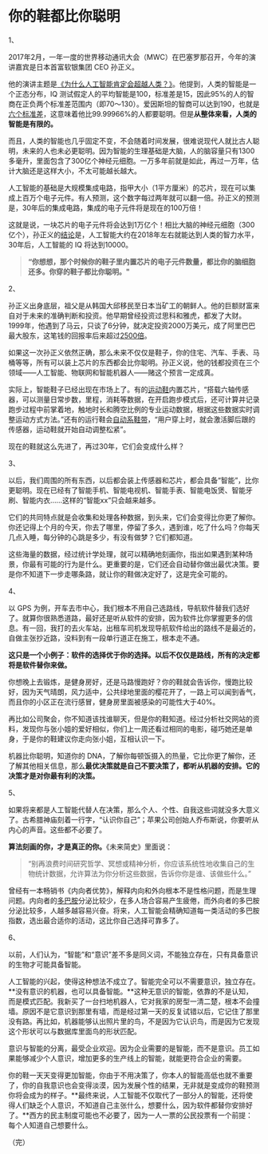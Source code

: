 # 你的鞋都比你聪明

1、

2017年2月，一年一度的世界移动通讯大会（MWC）在巴塞罗那召开，今年的演讲嘉宾是日本首富软银集团 CEO 孙正义。

他的演讲主题是[《为什么人工智能肯定会超越人类？》](http://tech.sina.com.cn/it/2017-02-28/doc-ifyavvsh7051757.shtml)。他提到，人类的智能是一个正态分布，IQ 测试假定人的平均智能是100，标准差是15，因此95%的人的智商在正负两个标准差范围内（即70～130）。爱因斯坦的智商可以达到190，也就是[六个标准差](https://baike.baidu.com/item/%E5%85%AD%E4%B8%AA%E6%A0%87%E5%87%86%E5%B7%AE)，这意味着他比99.99966%的人都要聪明。但是**从整体来看，人类的智能是有限的。**

而且，人类的智能也几乎固定不变，不会随着时间发展，很难说现代人就比古人聪明，未来的人也未必更聪明。因为智能的生理基础是大脑，人的脑容量只有1300多毫升，里面包含了300亿个神经元细胞。一万多年前就是如此，再过一万年，估计大脑还是这样大小，不太可能越长越大。

人工智能的基础是大规模集成电路，指甲大小（1平方厘米）的芯片，现在可以集成上百万个电子元件。有人预测，这个数字每过两年就可以翻一倍。孙正义的预测是，30年后的集成电路，集成的电子元件将是现在的100万倍！

这就是说，一块芯片的电子元件将会达到1万亿个！相比大脑的神经元细胞（300亿个），孙正义的[结论](http://www.nbd.com.cn/articles/2017-07-29/1133397.html)是，人工智能大约在2018年左右就能达到人类的智力水平，30年后，人工智能的 IQ 将达到10000。

> **“你想想，那个时候你的鞋子里内置芯片的电子元件数量，都比你的脑细胞还多。你穿的鞋子都比你聪明。"**

2、

孙正义出身底层，祖父是从韩国大邱移民至日本当矿工的朝鲜人。他的巨额财富来自对于未来的准确判断和投资。他早期曾经投资过思科和雅虎，都发了大财。1999年，他遇到了马云，只谈了6分钟，就决定投资2000万美元，成了阿里巴巴最大股东，这笔钱的回报率后来超过[2500倍](http://tech.sina.com.cn/i/2014-09-19/18349625738.shtml)。

如果这一次孙正义依然正确，那么未来不仅仅是鞋子，你的住宅、汽车、手表、马桶等等，所有可以装上芯片的东西都会比你聪明。孙正义说，他的钱都投资在三个领域——人工智能、物联网和智能机器人——赌这个预言一定成真。

实际上，智能鞋子已经出现在市场上了。有的[运动鞋](http://wemedia.ifeng.com/13338445/wemedia.shtml)内置芯片，“搭载六轴传感器，可以测量日常步数，里程，消耗等数据，在开启跑步模式后，还可计算并记录跑步过程中前掌着地，触地时长和腾空比例的专业运动数据，根据这些数据实时调整运动方式方法。”还有的运行鞋会[自动系鞋带](http://www.leesharing.com/2016/11/nike.html)，“用户穿上时，就会激活脚后跟的传感器，运动鞋就开始自动调整松紧”。

现在的鞋就这么先进了，再过30年，它们会变成什么样？

3、

以后，我们周围的所有东西，以后都会装上传感器和芯片，都会具备“智能”，比你更聪明。现在已经有了智能手机、智能电视机、智能手表、智能电饭煲、智能牙刷、智能内衣……这样的“智能xx”只会越来越多。

它们的共同特点就是会收集和处理各种数据，到头来，它们会变得比你更了解你。你还记得上个月的今天，你去了哪里，停留了多久，遇到谁，吃了什么吗？你每天几点入睡，每分钟的心跳是多少，有没有做梦？它们都知道。

这些海量的数据，经过统计学处理，就可以精确地刻画你，指出如果遇到某种场景，你最有可能的行为是什么。更重要的是，它们还会自动替你做出最优决策。要是你不知道下一步走哪条路，就让你的鞋做决定好了，这是完全可能的。

4、

以 GPS 为例，开车去市中心，我们根本不用自己选路线，导航软件替我们选好了。就算你很熟悉道路，最好还是听从软件的安排，因为软件比你掌握更多的信息。有一回，我打的去火车站，出租车司机发现导航软件给出的路线不是最近的，自做主张抄近路，没料到有一段单行道正在施工，根本走不通。

**这只是一个小例子：软件的选择优于你的选择。以后不仅仅是路线，所有的决定都将是软件替你来做。**

你想晚上去锻炼，是健身房好，还是马路慢跑好？你的鞋就会告诉你，慢跑比较好，因为天气晴朗，风力适中，公共绿地里面的樱花开了，一路上可以闻到香气，而且你的小区正在流行感冒，健身房里面被感染的可能性大于40%。

再比如公司聚会，你不知道该找谁聊天，但是你的鞋知道。经过分析社交网站的资料，发现你与张小姐的爱好相似，你们上一周还看过相同的电影，碰巧她还是单身，于是你的鞋建议你走向张小姐，互相认识一下。

机器比你聪明，知道你的 DNA，了解你每顿饭摄入的热量，它比你更了解你，还了解其他相关信息，那么**最优决策就是自己不要决策了，都听从机器的安排。它的决策才是对你最有利的决策。**

5、

如果将来都是人工智能代替人在决策，那么个人、个性、自我这些词就没多大意义了。古希腊神庙刻着一行字，“认识你自己”；苹果公司创始人乔布斯说，你要听从内心的声音。这些都不必要了。

**算法刻画的你，才是真正的你。**《未来简史》里面说：

> “别再浪费时间研究哲学、冥想或精神分析，你应该系统性地收集自己的生物统计数据，允许算法为你分析这些数据，告诉你你是谁、该做些什么。”

曾经有一本畅销书《内向者优势》，解释内向和外向根本不是性格问题，而是生理问题。内向者的[多巴胺](https://baike.baidu.com/item/%E5%A4%9A%E5%B7%B4%E8%83%BA/62597)分泌比较少，在多人场合容易产生疲倦，而外向者的多巴胺分泌比较多，人越多越容易兴奋。将来，人工智能会精确知道每一类活动的多巴胺指数，选出最合适你的活动，这比你自己选择可靠多了。

6、

以前，人们认为，“智能”和“意识”差不多是同义词，不能独立存在，只有具备意识的生物才可能具备智能。

人工智能的兴起，使得这种想法不成立了。智能完全可以不需要意识，独立存在。**没有意识的机器，也可以具备智能。**这种无意识的智能，依靠的不是认知，而是模式匹配。我新买了一台扫地机器人，它对我家的房型一清二楚，根本不会撞墙。原因不是它意识到那里有墙，而是经过第一天的反复试错以后，它记住了那里没有路。再比如，机器能够认出照片里的鸟，不是因为它认识鸟，而是因为它发现这个形状可以与数据库里面鸟的形状匹配。

意识与智能的分离，最受企业欢迎。因为企业需要的是智能，而不是意识。员工如果能够减少个人意识，增加更多的生产线上的智能，就能更符合企业的需要。

你的鞋一天天变得更加智能，你由于不用决策了，你本人的智能高低也就不重要了，你的自我意识也会变得淡漠，因为发展个性的结果，无非就是变成你的鞋预测你将会成为的样子。**最终来说，人工智能不仅取代了一部分人的智能，还将使得人们缺乏个人意识，不知道自己主张什么，想要什么，因为软件都替你安排好了。**西方的民主制度可能也不必要了，因为一人一票的公民投票有一个前提：每个人知道自己想要什么。

（完）